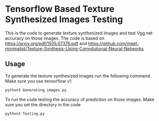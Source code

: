 # Tensorflow Based Texture Synthesized Images Testing
This is the code to generate texture synthesized images and test Vgg net accuracy on those images.
The code is based on https://arxiv.org/pdf/1505.07376.pdf and https://github.com/meet-minimalist/Texture-Synthesis-Using-Convolutional-Neural-Networks

## Usage
To generate the texture synthesized images run the following command. Make sure you use tensorflow v1
```python
python3 Generating_images.py
```
To run the code testing the accuracy of prediction on those images. Make sure you set the directory in the code
```python
python3 Testing.py
```
